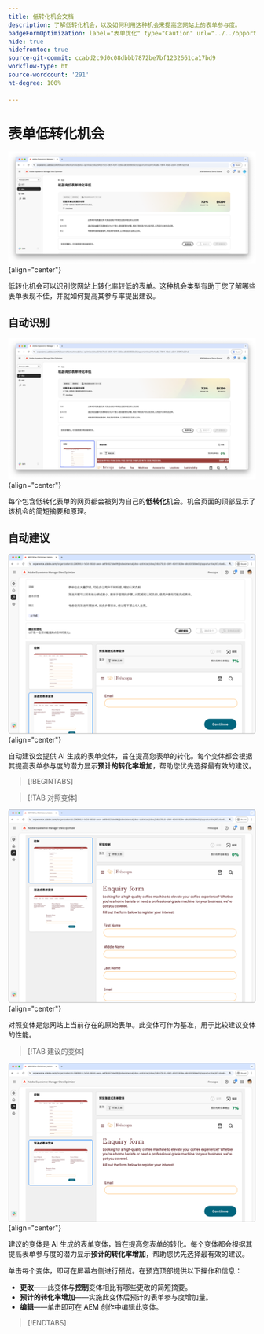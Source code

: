 ```yaml
---
title: 低转化机会文档
description: 了解低转化机会，以及如何利用这种机会来提高您网站上的表单参与度。
badgeFormOptimization: label="表单优化" type="Caution" url="../../opportunity-types/form-optimization.md" tooltip="表单优化"
hide: true
hidefromtoc: true
source-git-commit: ccabd2c9d0c08dbbb7872be7bf1232661ca17bd9
workflow-type: ht
source-wordcount: '291'
ht-degree: 100%

---
```



# 表单低转化机会

![低转化机会](./assets/low-conversions/hero.png){align="center"}

低转化机会可以识别您网站上转化率较低的表单。这种机会类型有助于您了解哪些表单表现不佳，并就如何提高其参与率提出建议。

## 自动识别

![自动识别低转化](./assets/low-conversions/auto-identify.png){align="center"}

每个包含低转化表单的网页都会被列为自己的&#x200B;**低转化**&#x200B;机会。机会页面的顶部显示了该机会的简短摘要和原理。

## 自动建议

![自动建议低转化](./assets/low-conversions/auto-suggest.png){align="center"}

自动建议会提供 AI 生成的表单变体，旨在提高您表单的转化。每个变体都会根据其提高表单参与度的潜力显示&#x200B;**预计的转化率增加**，帮助您优先选择最有效的建议。

>[!BEGINTABS]

>[!TAB 对照变体]

![对照变体](./assets/low-conversions/control-variation.png){align="center"}

对照变体是您网站上当前存在的原始表单。此变体可作为基准，用于比较建议变体的性能。

>[!TAB 建议的变体]

![建议的变体](./assets/low-conversions/suggested-variations.png){align="center"}

建议的变体是 AI 生成的表单变体，旨在提高您表单的转化。每个变体都会根据其提高表单参与度的潜力显示&#x200B;**预计的转化率增加**，帮助您优先选择最有效的建议。

单击每个变体，即可在屏幕右侧进行预览。在预览顶部提供以下操作和信息：

* **更改**——此变体与&#x200B;**控制**&#x200B;变体相比有哪些更改的简短摘要。
* **预计的转化率增加**——实施此变体后预计的表单参与度增加量。
* **编辑**——单击即可在 AEM 创作中编辑此变体。

>[!ENDTABS]


<!-- 

## Auto-optimize

[!BADGE Ultimate]{type=Positive tooltip="Ultimate"}

![Auto-optimize low conversions](./assets/low-conversions/auto-optimize.png){align="center"}

Sites Optimizer Ultimate adds the ability to deploy auto-optimization for the issues found by the low conversions opportunity.

>[!BEGINTABS]

>[!TAB Test multiple]


>[!TAB Publish selected]

{{auto-optimize-deploy-optimization-slack}}

>[!TAB Request approval]

{{auto-optimize-request-approval}}

>[!ENDTABS]


-->